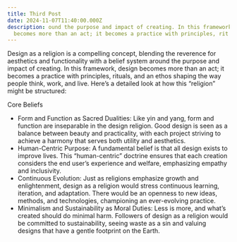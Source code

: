```yaml
---
title: Third Post
date: 2024-11-07T11:40:00.000Z
description: ound the purpose and impact of creating. In this framework, design
  becomes more than an act; it becomes a practice with principles, rit
---
```

Design as a religion is a compelling concept, blending the reverence for aesthetics and functionality with a belief system around the purpose and impact of creating. In this framework, design becomes more than an act; it becomes a practice with principles, rituals, and an ethos shaping the way people think, work, and live. Here’s a detailed look at how this “religion” might be structured:



Core Beliefs

* Form and Function as Sacred Dualities: Like yin and yang, form and function are inseparable in the design religion. Good design is seen as a balance between beauty and practicality, with each project striving to achieve a harmony that serves both utility and aesthetics.
* Human-Centric Purpose: A fundamental belief is that all design exists to improve lives. This “human-centric” doctrine ensures that each creation considers the end user’s experience and welfare, emphasizing empathy and inclusivity.
* Continuous Evolution: Just as religions emphasize growth and enlightenment, design as a religion would stress continuous learning, iteration, and adaptation. There would be an openness to new ideas, methods, and technologies, championing an ever-evolving practice.
* Minimalism and Sustainability as Moral Duties: Less is more, and what’s created should do minimal harm. Followers of design as a religion would be committed to sustainability, seeing waste as a sin and valuing designs that have a gentle footprint on the Earth.

